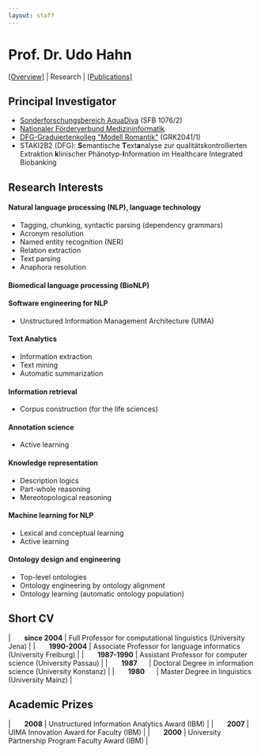 ```yaml
---
layout: staff
---
```


# Prof. Dr. Udo Hahn

[[Overview]](https://julielab.github.io/staff/Hahn/Prof_+Dr_+Udo+Hahn.html) | 
Research | 
[[Publications]](https://julielab.github.io/staff/Hahn/publication.html)

## Principal Investigator
* [Sonderforschungsbereich AquaDiva](http://www.aquadiva.uni-jena.de/) (SFB 1076/2)
* [Nationaler Förderverbund Medizininformatik](http://www.smith.care/)
* [DFG-Graduiertenkolleg \"Modell Romantik\"](http://www.modellromantik.uni-jena.de/) (GRK2041/1)
* STAKI2B2 (DFG): **S**emantische **T**ext**a**nalyse zur qualitätskontrollierten Extraktion **k**linischer Phänotyp-**I**nformation im Healthcare Integrated Biobanking

## Research Interests

#### Natural language processing (NLP), language technology

* Tagging, chunking, syntactic parsing (dependency grammars)
* Acronym resolution
* Named entity recognition (NER)
* Relation extraction
* Text parsing
* Anaphora resolution

#### Biomedical language processing (BioNLP)

#### Software engineering for NLP

* Unstructured Information Management Architecture (UIMA)

#### Text Analytics

* Information extraction
* Text mining
* Automatic summarization

#### Information retrieval

* Corpus construction (for the life sciences)

#### Annotation science

* Active learning

#### Knowledge representation

* Description logics
* Part-whole reasoning
* Mereotopological reasoning

#### Machine learning for NLP

* Lexical and conceptual learning
* Active learning

#### Ontology design and engineering

* Top-level ontologies
* Ontology engineering by ontology alignment
* Ontology learning (automatic ontology population)

## Short CV

| &nbsp;&nbsp;&nbsp;&nbsp;&nbsp;&nbsp;**since 2004** | Full Professor for computational linguistics (University Jena) |
| &nbsp;&nbsp;&nbsp;&nbsp;&nbsp;&nbsp;**1990-2004** | Associate Professor for language informatics (University Freiburg) |
| &nbsp;&nbsp;&nbsp;&nbsp;&nbsp;&nbsp;**1987-1990** | Assistant Professor for computer science (University Passau) |
| &nbsp;&nbsp;&nbsp;&nbsp;&nbsp;&nbsp;**1987**&nbsp;&nbsp;&nbsp;&nbsp;&nbsp; | Doctoral Degree in information science (University Konstanz) |
| &nbsp;&nbsp;&nbsp;&nbsp;&nbsp;&nbsp;**1980**&nbsp;&nbsp;&nbsp;&nbsp;&nbsp; | Master Degree in linguistics (University Mainz) |

## Academic Prizes

| &nbsp;&nbsp;&nbsp;&nbsp;&nbsp;&nbsp;**2008** | Unstructured Information Analytics Award (IBM) |
| &nbsp;&nbsp;&nbsp;&nbsp;&nbsp;&nbsp;**2007** | UIMA Innovation Award for Faculty (IBM) |
| &nbsp;&nbsp;&nbsp;&nbsp;&nbsp;&nbsp;**2000** | University Partnership Program Faculty Award (IBM) |
